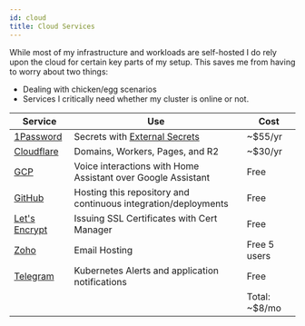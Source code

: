 ```yaml
---
id: cloud
title: Cloud Services
---
```

While most of my infrastructure and workloads are self-hosted I do rely upon the cloud for certain key parts of my setup. This saves me from having to worry about two things:

- Dealing with chicken/egg scenarios
- Services I critically need whether my cluster is online or not.

| Service                                    | Use                                                            | Cost           |
|--------------------------------------------|----------------------------------------------------------------|----------------|
| [1Password](https://1password.com/)        | Secrets with [External Secrets](https://external-secrets.io/)  | ~$55/yr        |
| [Cloudflare](https://www.cloudflare.com/)  | Domains, Workers, Pages, and R2                                | ~$30/yr        |
| [GCP](https://cloud.google.com/)           | Voice interactions with Home Assistant over Google Assistant   | Free           |
| [GitHub](https://github.com/)              | Hosting this repository and continuous integration/deployments | Free           |
| [Let's Encrypt](https://letsencrypt.org/)  | Issuing SSL Certificates with Cert Manager                     | Free           |
| [Zoho](https://zoho.com/)                  | Email Hosting                                                  | Free 5 users   |
| [Telegram](https://telegram.org/)          | Kubernetes Alerts and application notifications                | Free           |
|                                            |                                                                | Total: ~$8/mo  |